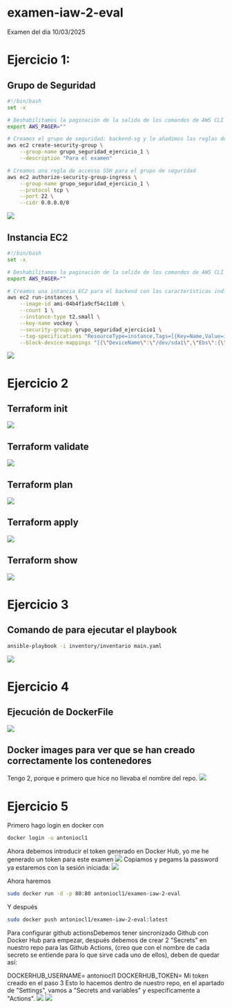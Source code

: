 # examen-iaw-2-eval
Examen del dia 10/03/2025

# Ejercicio 1:

## Grupo de Seguridad
```bash
#!/bin/bash 
set -x 

# Deshabilitamos la paginación de la salida de los comandos de AWS CLI para evitar problemas con la ejecución de scripts
export AWS_PAGER=""

# Creamos el grupo de seguridad: backend-sg y le añadimos las reglas de acceso
aws ec2 create-security-group \
    --group-name grupo_seguridad_ejercicio_1 \
    --description "Para el examen"

# Creamos una regla de accesso SSH para el grupo de seguridad
aws ec2 authorize-security-group-ingress \
    --group-name grupo_seguridad_ejercicio_1 \
    --protocol tcp \
    --port 22 \
    --cidr 0.0.0.0/0
```
![](capturas/ejercicio1/gruposeguridad.png)

## Instancia EC2
```bash
#!/bin/bash 
set -x

# Deshabilitamos la paginación de la salida de los comandos de AWS CLI para evitar problemas con la ejecución de scripts
export AWS_PAGER=""

# Creamos una intancia EC2 para el backend con las características indicadas
aws ec2 run-instances \
    --image-id ami-04b4f1a9cf54c11d0 \
    --count 1 \
    --instance-type t2.small \
    --key-name vockey \
    --security-groups grupo_seguridad_ejercicio1 \
    --tag-specifications "ResourceType=instance,Tags=[{Key=Name,Value=instancia_ejercicio_1}]" \
    --block-device-mappings "[{\"DeviceName\":\"/dev/sda1\",\"Ebs\":{\"VolumeSize\":20,\"DeleteOnTermination\":false}}]"
```
![](capturas/ejercicio1/instancialanzada.png)

# Ejercicio 2

## Terraform init
![](capturas/ejercicio2/terraforminit.png)

## Terraform validate
![](capturas/ejercicio2/terraformvalidate.png)

## Terraform plan
![](capturas/ejercicio2/terraformplan.png)

## Terraform apply
![](capturas/ejercicio2/terraformapply.png)

## Terraform show
![](capturas/ejercicio2/terraformshow.png)

# Ejercicio 3

## Comando de para ejecutar el playbook
```bash
ansible-playbook -i inventory/inventario main.yaml
```
![](capturas/ejercicio3/ejecucionansible.png)

# Ejercicio 4

## Ejecución de DockerFile
![](capturas/ejercicio3/dockerfile.png)

## Docker images para ver que se han creado correctamente los contenedores
Tengo 2, porque e primero que hice no llevaba el nombre del repo.
![](capturas/ejercicio3/dockerimages.png)

# Ejercicio 5
Primero hago login en docker con 
```bash
docker login -u antoniocl1
```
Ahora debemos introducir el token generado en Docker Hub, yo me he generado un token para este examen
![](capturas/ejercicio5/token.png)
Copiamos y pegams la password ya estaremos con la sesión iniciada:
![](capturas/ejercicio5/sesioniniciada.png)

Ahora haremos
```bash
sudo docker run -d -p 80:80 antoniocl1/examen-iaw-2-eval
```
Y después 
```bash
sudo docker push antoniocl1/examen-iaw-2-eval:latest
```

 Para configurar github actionsDebemos tener sincronizado Github con Docker Hub para empezar, después debemos de crear 2 "Secrets" en nuestro repo para las Github Actions, (creo que con el nombre de cada secreto se entiende para lo que sirve cada uno de ellos), deben de quedar así:

DOCKERHUB_USERNAME= antoniocl1
DOCKERHUB_TOKEN= Mi token creado en el paso 3 Esto lo hacemos dentro de nuestro repo, en el apartado de "Settings", vamos a "Secrets and variables" y específicamente a "Actions".
![](capturas/ejercicio5/secretousername.png)
![](capturas/ejercicio5/secretos.png)